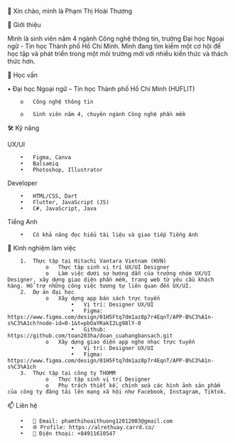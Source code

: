 👋 Xin chào, mình là Phạm Thị Hoài Thương

🚀 Giới thiệu

Mình là sinh viên năm 4 ngành Công nghệ thông tin, trường Đại học Ngoại ngữ - Tin học Thành phố Hồ Chí Minh. Mình đang tìm kiếm một cơ hội để học tập và phát triển trong một môi trường mới với nhiều kiến thức và thách thức hơn.

💼 Học vấn

•	Đại học Ngoại ngữ – Tin học Thành phố Hồ Chí Minh (HUFLIT)

        o	Công nghệ thông tin

        o	Sinh viên năm 4, chuyên ngành Công nghệ phần mềm

🛠 Kỹ năng

UX/UI

        •	Figma, Canva
        •	Balsamiq
        •	Photoshop, Illustrator
        
Developer

        •	HTML/CSS, Dart
        •	Flutter, JavaScript (JS)
        •	C#, JavaScript, Java
        
Tiếng Anh

        •	Có khả năng đọc hiểu tài liệu và giao tiếp Tiếng Anh
        
🌟 Kinh nghiệm làm việc

        1.	Thực tập tại Hitachi Vantara Vietnam (HVN)
                o	Thực tập sinh vị trí UX/UI Designer
                o	Làm việc dưới sự hướng dẫn của trưởng nhóm UX/UI Designer, xây dựng giao diện phần mềm, trang web từ yêu cầu khách hàng. Hỗ trợ những công việc tương tự liên quan đến UX/UI.
        2.	Dự án đại học
                o	Xây dựng app bán sách trực tuyến
                        •	Vị trí: Designer UX/UI
                        •	Figma: https://www.figma.com/design/01H5Ftq7dm1az8p7r4EqnT/APP-B%C3%A1n-s%C3%A1ch?node-id=0-1&t=pbOaYRakI2Lg98lY-0
                        •	Github: https://github.com/toan203ha/doan_cuahangbansach.git
                o	Xây dựng giao diện app nghe nhạc trực tuyến
                        •	Vị trí: Designer UX/UI
                        •	Figma: https://www.figma.com/design/01H5Ftq7dm1az8p7r4EqnT/APP-B%C3%A1n-s%C3%A1ch
        3.	Thực tập tại công ty THOMM
                o	Thực tập sinh vị trí Designer
                o	Phụ trách thiết kế, chỉnh sửa các hình ảnh sản phẩm của công ty đăng tải lên mạng xã hội như Facebook, Instagram, Tiktok.
📫 Liên hệ

        •	📧 Email: phamthihoaithuong12012003@gmail.com
        •	🌐 Profile: https://alrethuay.carrd.co/
        •	📱 Điện thoại: +84911610547


